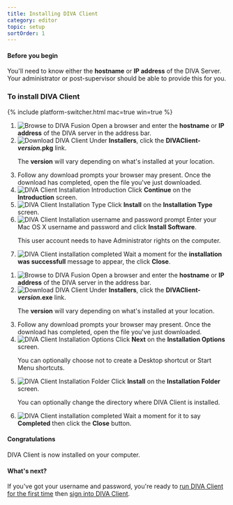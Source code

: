 ```yaml
---
title: Installing DIVA Client
category: editor
topic: setup
sortOrder: 1
---
```


<div class="note note--collapse">
  <h4 class="note__title"><i class="fa fa-hand-stop-o"></i> Before you begin</h4>
  <div class="note__body">
    <p>
      You'll need to know either the <strong>hostname</strong> or <strong>IP address</strong> of the DIVA Server.<br/>
      Your administrator or post-supervisor should be able to provide this for you.
    </p>
  </div>
</div>

### To install DIVA Client

{% include platform-switcher.html mac=true win=true %}

<div class="platform-mac">
  <ol>
    <li>
      <img src="/images/v2/mac/browse-to-diva-fusion.png" alt="Browse to DIVA Fusion"/>
      Open a browser and enter the <strong>hostname</strong> or <strong>IP address</strong> of the DIVA server in the address bar.
    </li>
    <li>
      <img src="/images/v2/mac/diva-client-install-download.png" alt="Download DIVA Client"/>
      Under <strong>Installers</strong>, click the <strong>DIVAClient-<em>version</em>.pkg</strong> link.
      <p class="text-muted">The <strong>version</strong> will vary depending on what's installed at your location.</p>
    </li>
    <li>Follow any download prompts your browser may present. Once the download has completed, open the file you've just downloaded.</li>
    <li>
      <img src="/images/v2/mac/diva-client-install-introduction.png" alt="DIVA Client Installation Introduction"/>
      Click <strong>Continue</strong> on the <strong>Introduction</strong> screen.
    </li>
    <li>
      <img src="/images/v2/mac/diva-client-install-type.png" alt="DIVA Client Installation Type"/>
      Click <strong>Install</strong> on the <strong>Installation Type</strong> screen.
    </li>
    <li>
      <img src="/images/v2/mac/diva-client-install-password.png" alt="DIVA Client Installation username and password prompt"/>
      Enter your Mac OS X username and password and click <strong>Install Software</strong>.
      <p class="text-muted">This user account needs to have Administrator rights on the computer.</p>
    </li>
    <li>
      <img src="/images/v2/mac/diva-client-install-success.png" alt="DIVA Client installation completed"/>
      Wait a moment for the <strong>installation was successfull</strong> message to appear, the click <strong>Close</strong>.
    </li>
  </ol>
</div>

<div class="platform-win">
  <ol>
    <li>
      <img src="/images/v2/win/browse-to-diva-fusion.png" alt="Browse to DIVA Fusion"/>
      Open a browser and enter the <strong>hostname</strong> or <strong>IP address</strong> of the DIVA server in the address bar.
    </li>
    <li>
      <img src="/images/v2/win/diva-client-install-download.png" alt="Download DIVA Client"/>
      Under <strong>Installers</strong>, click the <strong>DIVAClient-<em>version</em>.exe</strong> link.
      <p class="text-muted">The <strong>version</strong> will vary depending on what's installed at your location.</p>
    </li>
    <li>Follow any download prompts your browser may present. Once the download has completed, open the file you've just downloaded.</li>
    <li>
      <img src="/images/v2/win/diva-client-install-options.png" alt="DIVA Client Installation Options"/>
      Click <strong>Next</strong> on the <strong>Installation Options</strong> screen.
      <p class="text-muted">You can optionally choose not to create a Desktop shortcut or Start Menu shortcuts.</p>
    </li>
    <li>
      <img src="/images/v2/win/diva-client-install-folder.png" alt="DIVA Client Installation Folder"/>
      Click <strong>Install</strong> on the <strong>Installation Folder</strong> screen.
      <p class="text-muted">You can optionally change the directory where DIVA Client is installed.</p>
    </li>
    <li>
      <img src="/images/v2/win/diva-client-install-completed.png" alt="DIVA Client installation completed"/>
      Wait a moment for it to say <strong>Completed</strong> then click the <strong>Close</strong> button.
    </li>
  </ol>
</div>

<div class="note note--success">
  <h4 class="note__title"><i class="fa fa-birthday-cake"></i> Congratulations</h4>
  <p>DIVA Client is now installed on your computer.</p>
</div>

<div class="note note--info note--collapse">
  <h4 class="note__title"><i class="fa fa-question-circle"></i> What's next?</h4>
  <div class="note__body">
    <p>If you've got your username and password, you're ready to <a href="/v2/articles/running-diva-client-for-the-first-time.html">run DIVA Client for the first time</a> then <a href="/v2/articles/signing-into-diva-client.html">sign into DIVA Client</a>.</p>
  </div>
</div>
